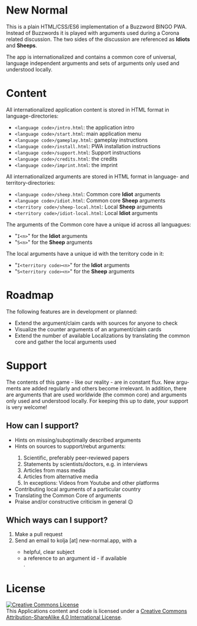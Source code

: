 <h1>New Normal</h1>
<p>
This is a plain HTML/CSS/ES6 implementation of a Buzzword BINGO PWA. Instead of Buzz&shy;words it is played with arguments used during a Corona related discussion. The two sides of the discussion are referenced as <b>Idiots</b> and <b>Sheeps</b>.
</p><p>
The app is inter&shy;nationa&shy;lized and contains a common core of universal, language inde&shy;pen&shy;dent argu&shy;ments and sets of argu&shy;ments only used and under&shy;stood locally.
</p>
<h1>Content</h1>
<p>
All internationalized application content is stored in HTML format in language-directories:
</p>
<ul>
<li><code>&lt;language code&gt;/intro.html</code>: the application intro</li>
<li><code>&lt;language code&gt;/start.html</code>: main application menu</li>
<li><code>&lt;language code&gt;/gameplay.html</code>: gameplay instructions</li>
<li><code>&lt;language code&gt;/install.html</code>: PWA installation instructions</li>
<li><code>&lt;language code&gt;/support.html</code>: Support instructions</li>
<li><code>&lt;language code&gt;/credits.html</code>: the credits</li>
<li><code>&lt;language code&gt;/imprint.html</code>: the imprint</li>
</ul>
<p>
All internationalized argu&shy;ments are stored in HTML format in language- and terri&shy;tory-direc&shy;tories:
</p>
<ul>
<li><code>&lt;language code&gt;/sheep.html</code>: Common core <b>Idiot</b> argu&shy;ments</li>
<li><code>&lt;language code&gt;/idiot.html</code>: Common core <b>Sheep</b> argu&shy;ments</li>
<li><code>&lt;territory code&gt;/sheep-local.html</code>: Local <b>Sheep</b> argu&shy;ments</li>
<li><code>&lt;territory code&gt;/idiot-local.html</code>: Local <b>Idiot</b> argu&shy;ments</li>
</ul>
<p>The arguments of the Common core have a unique id across all languagues:</p>
<ul>
<li>"<code>I&lt;n&gt;</code>" for the <b>Idiot</b> arguments</li>
<li>"<code>S&lt;n&gt;</code>" for the <b>Sheep</b> arguments</li>
</ul>
<p>The local arguments have a unique id with the territory code in it:</p>
<ul>
<li>"<code>I&lt;territory code&gt;&lt;n&gt;</code>" for the <b>Idiot</b> arguments</li>
<li>"<code>S&lt;territory code&gt;&lt;n&gt;</code>" for the <b>Sheep</b> arguments</li>
</ul>

<h1>Roadmap</h1>
<p>
The following features are in development or planned:
</p>
<ul>
<li>Extend the argument/claim cards with sources for anyone to check</li>
<li>Visualize the counter arguments of an argument/claim cards</li>
<li>Extend the number of available Localizations by translating the common core and gather the local arguments used</li>
</ul>
<h1>Support</h1>
<p>
The contents of this game - like our reality - are in con&shy;stant flux. New argu&shy;ments are added regu&shy;larly and others become irrele&shy;vant. In addition, there are argu&shy;ments that are used worldwide (the common core) and argu&shy;ments only used and under&shy;stood locally. For keeping this up to date, your support is very welcome!
</p>
<h2>How can I support?</h2>

<ul>
  <li>Hints on missing/suboptimally described argu&shy;ments</li>
  <li>Hints on sources to support/rebut argu&shy;ments:</li>
    <ol>
      <li>Scien&shy;tific, prefer&shy;ably peer-reviewed papers</li>
      <li>State&shy;ments by scien&shy;tists/doctors, e.g. in inter&shy;views</li>
      <li>Articles from mass media</li>
      <li>Articles from alternative media</li>
      <li>In exceptions: Videos from Youtube and other plat&shy;forms</li>
    </ol>
  <li>Contri&shy;buting local argu&shy;ments of a parti&shy;cular country</li>
  <li>Trans&shy;lating the Common Core of argum&shy;ents</li>
  <li>Praise and/or constructive criticism in general 😉</li>
</ul>

<h2>Which ways can I support?</h2>
<ol>
  <li>Make a pull request</li>
  <li>Send an email to kolja [at] new-normal.app, with a</li>
    <ul>
      <li>helpful, clear subject</li>
      <li>a reference to an argument id - if available</li>.
    </ul>
</ol>

<h1>License</h1>
<p>
<a target="_blank" rel="license" href="http://creativecommons.org/licenses/by-sa/4.0/"><img alt="Creative Commons License" style="border-width:0" src="https://i.creativecommons.org/l/by-sa/4.0/88x31.png" /></a><br />This Applications  content and code is licensed under a <a  target="_blank" rel="license" href="http://creativecommons.org/licenses/by-sa/4.0/">Creative Commons Attribution-ShareAlike 4.0 International License</a>.
</p>